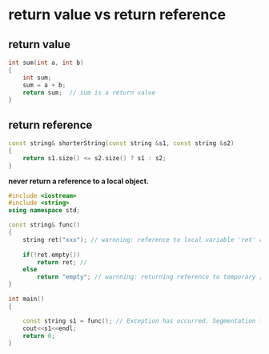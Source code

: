 # return value vs return reference

## return value

```cpp
int sum(int a, int b)
{
    int sum;
    sum = a + b;
    return sum;  // sum is a return value
}
```

## return reference

```cpp
const string& shorterString(const string &s1, const string &s2)
{
    return s1.size() <= s2.size() ? s1 : s2;
}
```

**never return a reference to a local object.**

```cpp
#include <iostream>
#include <string>
using namespace std;

const string& func()
{
    string ret("xxx"); // warnning: reference to local variable 'ret' returned [-Wreturn-local-addr]
    
    if(!ret.empty())
        return ret; // 
    else
        return "empty"; // warnning: returning reference to temporary [-Wreturn-local-addr]
}

int main()
{

    const string s1 = func(); // Exception has occurred. Segmentation fault
    cout<<s1<<endl;
    return 0;
}
```
